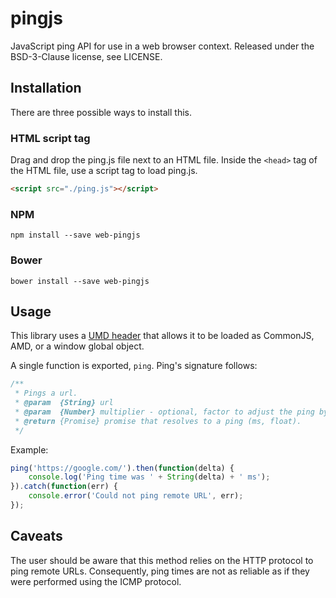 # pingjs
JavaScript ping API for use in a web browser context.  Released under the BSD-3-Clause license, see 
LICENSE.  

## Installation

There are three possible ways to install this.  

### HTML script tag

Drag and drop the ping.js file next to an HTML file.  Inside the `<head>` tag 
of the HTML file, use a script tag to load ping.js.  

```html
<script src="./ping.js"></script>
```

### NPM

`npm install --save web-pingjs`

### Bower

`bower install --save web-pingjs`

## Usage

This library uses a  [UMD header](https://github.com/umdjs/umd/blob/master/templates/returnExports.js) 
that allows it to be loaded as CommonJS, AMD, or a window global object.  

A single function is exported, `ping`.  Ping's signature follows:  

```js
/**
 * Pings a url.
 * @param  {String} url
 * @param  {Number} multiplier - optional, factor to adjust the ping by.  0.3 works well for HTTP servers.
 * @return {Promise} promise that resolves to a ping (ms, float).
 */
```

Example:  

```js
ping('https://google.com/').then(function(delta) {
    console.log('Ping time was ' + String(delta) + ' ms');
}).catch(function(err) {
    console.error('Could not ping remote URL', err);
});
```

## Caveats

The user should be aware that this method relies on the HTTP protocol to ping 
remote URLs.  Consequently, ping times are not as reliable as if they were 
performed using the ICMP protocol.  
